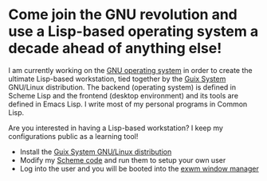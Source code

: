 # Come join the GNU revolution and use a Lisp-based operating system a decade ahead of anything else!

I am currently working on the [GNU operating system](https://www.gnu.org/) in order to create the ultimate Lisp-based workstation, tied together by the [Guix System](https://guix.gnu.org) GNU/Linux distribution. The backend (operating system) is defined in Scheme Lisp and the frontend (desktop environment) and its tools are defined in Emacs Lisp. I write most of my personal programs in Common Lisp.

Are you interested in having a Lisp-based workstation? I keep my configurations public as a learning tool!

- Install the [Guix System GNU/Linux distribution](https://guix.gnu.org)
- Modify my [Scheme code](https://github.com/enzuru/guix-profiles) and run them to setup your own user
- Log into the user and you will be booted into the [exwm window manager](https://github.com/ch11ng/exwm)
